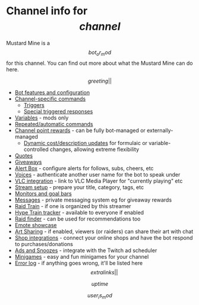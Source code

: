 # Channel info for $$channel$$

Mustard Mine is a $$bot_or_mod$$ for this channel. You can find out more about what
the Mustard Mine can do here.

$$greeting||$$

<!-- TODO: Separate out things only mods can do from things all users can do? -->

* [Bot features and configuration](features)
* [Channel-specific commands](commands)
  - [Triggers](triggers)
  - [Special triggered responses](specials)
* [Variables](variables) - mods only
* [Repeated/automatic commands](repeats)
* [Channel point rewards](pointsrewards) - can be fully bot-managed or externally-managed
  - [Dynamic cost/description updates](dynamics) for formulaic or variable-controlled changes,
    allowing extreme flexibility
* [Quotes](quotes)
* [Giveaways](giveaway)
* [Alert Box](alertbox) - configure alerts for follows, subs, cheers, etc
* [Voices](voices) - authenticate another user name for the bot to speak under
* [VLC integration](vlc) - link to VLC Media Player for "currently playing" etc
* [Stream setup](streamsetup) - prepare your title, category, tags, etc
* [Monitors and goal bars](monitors)
* [Messages](messages) - private messaging system eg for giveaway rewards
* [Raid Train](raidtrain) - if one is organized by this streamer
* [Hype Train tracker](/hypetrain?for=$$channel$$) - available to everyone if enabled
* [Raid finder](/raidfinder?for=$$channel$$) - can be used for recommendations too
* [Emote showcase](/emotes?broadcaster=$$channel$$)
* [Art Sharing](share) - if enabled, viewers (or raiders) can share their art with chat
* [Shop integrations](integrations) - connect your online shops and have the bot respond to
  purchases/donations
* [Ads and Snoozes](snoozeads) - integrate with the Twitch ad scheduler
* [Minigames](minigames) - easy and fun minigames for your channel
* [Error log](errors) - if anything goes wrong, it'll be listed here
$$extralinks||$$

$$uptime$$

$$user_is_mod$$
